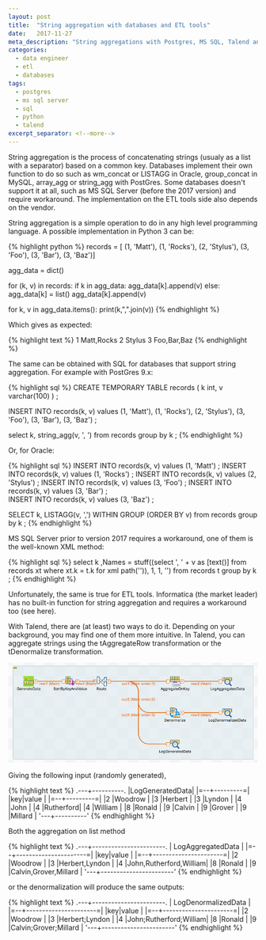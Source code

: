```yaml
---
layout: post
title:  "String aggregation with databases and ETL tools"
date:   2017-11-27
meta_description: "String aggregations with Postgres, MS SQL, Talend and Informatica, a naive implementation in Python"
categories: 
  - data engineer
  - etl
  - databases
tags:
  - postgres
  - ms sql server
  - sql
  - python
  - talend
excerpt_separator: <!--more-->
---
```


String aggregation is the process of concatenating strings (usualy as a list with a separator) based on a common key. Databases implement their own function to do so such as wm_concat or LISTAGG in Oracle, group_concat in MySQL, array_agg or string_agg with PostGres. Some databases doesn't support it at all, such as MS SQL Server (before the 2017 version) and require workaround. The implementation on the ETL tools side also depends on the vendor.  

<!--more-->

String aggregation is a simple operation to do in any high level programming language. A possible implementation in Python 3 can be:

{% highlight python %} 
records = [
(1, 'Matt'),
(1, 'Rocks'),
(2, 'Stylus'),
(3, 'Foo'),
(3, 'Bar'),
(3, 'Baz')]

agg_data = dict()

for (k, v) in records:
  if k in agg_data:
    agg_data[k].append(v)
  else:
    agg_data[k] = list()
    agg_data[k].append(v)

for k, v in agg_data.items():
  print(k,",".join(v))
{% endhighlight %}

Which gives as expected:

{% highlight text %} 
1 Matt,Rocks
2 Stylus
3 Foo,Bar,Baz
{% endhighlight %}


The same can be obtained with SQL for databases that support string aggregation. For example with PostGres 9.x:

{% highlight sql %} 
CREATE TEMPORARY TABLE records 
(
  k int,
  v varchar(100)
) ;

INSERT INTO records(k, v)
values
(1, 'Matt'),
(1, 'Rocks'),
(2, 'Stylus'),
(3, 'Foo'),
(3, 'Bar'),
(3, 'Baz') ;

select k, string_agg(v, ', ') from records group by k ;
{% endhighlight %}

Or, for Oracle:

{% highlight sql %} 
INSERT INTO records(k, v) values (1, 'Matt')   ;
INSERT INTO records(k, v) values (1, 'Rocks')  ;
INSERT INTO records(k, v) values (2, 'Stylus') ;
INSERT INTO records(k, v) values (3, 'Foo')    ;
INSERT INTO records(k, v) values (3, 'Bar')    ;  
INSERT INTO records(k, v) values (3, 'Baz')    ;

SELECT 
k, 
LISTAGG(v, ',') WITHIN GROUP (ORDER BY v)
from records
group by k ;
{% endhighlight %}

MS SQL Server prior to version 2017 requires a workaround, one of them is the well-known XML method:

{% highlight sql %} 
select  k
        ,Names = stuff((select ', ' + v as [text()]
        from records xt
        where xt.k = t.k
        for xml path('')), 1, 1, '')
from records t
group by k ;
{% endhighlight %}

Unfortunately, the same is true for ETL tools. Informatica (the market leader) has no built-in function for string aggregation and requires a workaround too (see here).

With Talend, there are (at least) two ways to do it. Depending on your background, you may find one of them more intuitive. In Talend, you can aggregate strings using the tAggregateRow transformation or the tDenormalize transformation. 


![Example of a string aggregation with Talend](/images/string-aggregate/string_aggregate_job_talend.png)


Giving the following input (randomly generated),

{% highlight text %} 
.---+----------.
|LogGeneratedData|
|=--+---------=|
|key|value     |
|=--+---------=|
|2  |Woodrow   |
|3  |Herbert   |
|3  |Lyndon    |
|4  |John      |
|4  |Rutherford|
|4  |William   |
|8  |Ronald    |
|9  |Calvin    |
|9  |Grover    |
|9  |Millard   |
'---+----------'
{% endhighlight %}

Both the aggregation on list method

{% highlight text %} 
.---+-----------------------.
|     LogAggregatedData     |
|=--+----------------------=|
|key|value                  |
|=--+----------------------=|
|2  |Woodrow                |
|3  |Herbert,Lyndon         |
|4  |John,Rutherford,William|
|8  |Ronald                 |
|9  |Calvin,Grover,Millard  |
'---+-----------------------'
{% endhighlight %}

or the denormalization will produce the same outputs:

{% highlight text %} 
.---+-----------------------.
|    LogDenormalizedData    |
|=--+----------------------=|
|key|value                  |
|=--+----------------------=|
|2  |Woodrow                |
|3  |Herbert;Lyndon         |
|4  |John;Rutherford;William|
|8  |Ronald                 |
|9  |Calvin;Grover;Millard  |
'---+-----------------------'
{% endhighlight %}

